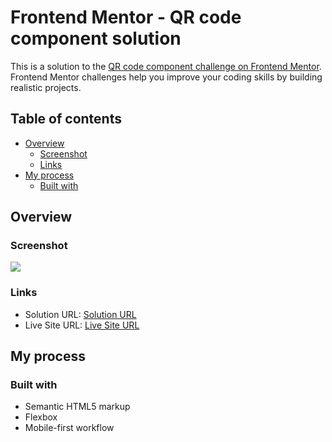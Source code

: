 # Frontend Mentor - QR code component solution

This is a solution to the [QR code component challenge on Frontend Mentor](https://www.frontendmentor.io/challenges/qr-code-component-iux_sIO_H). Frontend Mentor challenges help you improve your coding skills by building realistic projects. 

## Table of contents

- [Overview](#overview)
  - [Screenshot](#screenshot)
  - [Links](#links)
- [My process](#my-process)
  - [Built with](#built-with)

## Overview

### Screenshot

![](\screenshot.png)

### Links

- Solution URL: [Solution URL](https://www.frontendmentor.io/challenges/qr-code-component-iux_sIO_H/hub/qr-code-component-r1r-3ABJC)
- Live Site URL: [Live Site URL](https://mystifying-morse-063b5e.netlify.app/)

## My process

### Built with

- Semantic HTML5 markup
- Flexbox
- Mobile-first workflow

